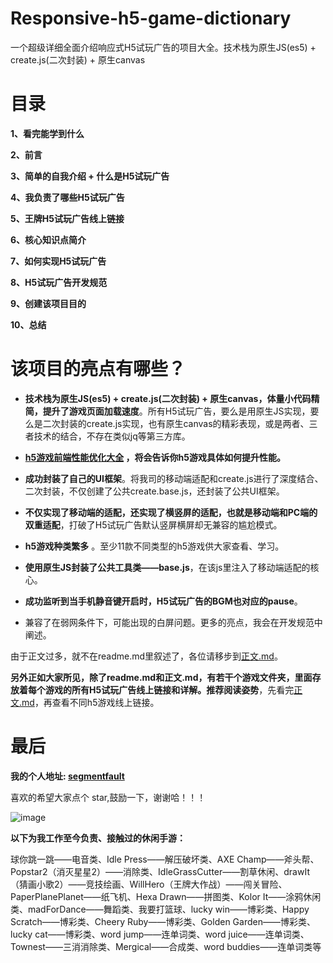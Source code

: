 # Responsive-h5-game-dictionary
一个超级详细全面介绍响应式H5试玩广告的项目大全。技术栈为原生JS(es5) + create.js(二次封装) + 原生canvas

# 目录

**1、看完能学到什么**

**2、前言**

**3、简单的自我介绍 + 什么是H5试玩广告**

**4、我负责了哪些H5试玩广告**

**5、王牌H5试玩广告线上链接**

**6、核心知识点简介**

**7、如何实现H5试玩广告**

**8、H5试玩广告开发规范**

**9、创建该项目目的**

**10、总结**

# 该项目的亮点有哪些？

- **技术栈为原生JS(es5) + create.js(二次封装) + 原生canvas，体量小代码精简，提升了游戏页面加载速度**。所有H5试玩广告，要么是用原生JS实现，要么是二次封装的create.js实现，也有原生canvas的精彩表现，或是两者、三者技术的结合，不存在类似jq等第三方库。

- **[h5游戏前端性能优化大全](https://github.com/WckY/Responsive-h5-game-dictionary/blob/master/h5%E6%B8%B8%E6%88%8F(%E5%89%8D%E7%AB%AF)%E6%80%A7%E8%83%BD%E4%BC%98%E5%8C%96%E5%A4%A7%E5%85%A8.md) ，将会告诉你h5游戏具体如何提升性能。**

- **成功封装了自己的UI框架**。将我司的移动端适配和create.js进行了深度结合、二次封装，不仅创建了公共create.base.js，还封装了公共UI框架。

- **不仅实现了移动端的适配，还实现了横竖屏的适配，也就是移动端和PC端的双重适配**，打破了H5试玩广告默认竖屏横屏却无兼容的尴尬模式。

- **h5游戏种类繁多** 。至少11款不同类型的h5游戏供大家查看、学习。

- **使用原生JS封装了公共工具类——base.js**，在该js里注入了移动端适配的核心。

- **成功监听到当手机静音键开启时，H5试玩广告的BGM也对应的pause**。

- 兼容了在弱网条件下，可能出现的白屏问题。更多的亮点，我会在开发规范中阐述。

由于正文过多，就不在readme.md里叙述了，各位请移步到[正文.md](https://github.com/WckY/Responsive-h5-game-dictionary/blob/master/%E6%AD%A3%E6%96%87.md)。

**另外正如大家所见，除了readme.md和正文.md，有若干个游戏文件夹，里面存放着每个游戏的所有H5试玩广告线上链接和详解。推荐阅读姿势**，先看完[正文.md](https://github.com/WckY/Responsive-h5-game-dictionary/blob/master/%E6%AD%A3%E6%96%87.md)，再查看不同h5游戏线上链接。

# 最后

**我的个人地址: [segmentfault](https://segmentfault.com/u/wcky/articles)**

喜欢的希望大家点个 star,鼓励一下，谢谢哈！！！

![image](https://github.com/WckY/Responsive-h5-game-dictionary/blob/master/Popstar%E6%B6%88%E7%81%AD%E6%98%9F%E6%98%9F/popstar.png)

**以下为我工作至今负责、接触过的休闲手游：**

球你跳一跳——电音类、Idle Press——解压破坏类、AXE Champ——斧头帮、Popstar2（消灭星星2）——消除类、IdleGrassCutter——割草休闲、drawIt（猜画小歌2）——竞技绘画、WillHero（王牌大作战）——闯关冒险、PaperPlanePlanet——纸飞机、Hexa Drawn——拼图类、Kolor It——涂鸦休闲类、madForDance——舞蹈类、我要打篮球、lucky win——博彩类、Happy Scratch——博彩类、Cheery Ruby——博彩类、Golden Garden——博彩类、lucky cat——博彩类、word jump——连单词类、word juice——连单词类、Townest——三消消除类、Mergical——合成类、word buddies——连单词类等
